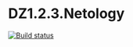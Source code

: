 # DZ1.2.3.Netology
[![Build status](https://ci.appveyor.com/api/projects/status/76al9blm24tsks8j?svg=true)](https://ci.appveyor.com/project/zda3171/dz123netology)
